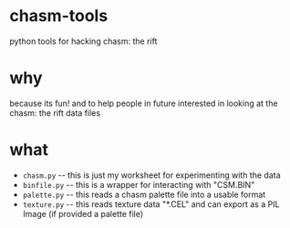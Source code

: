 # chasm-tools
python tools for hacking chasm: the rift

# why
because its fun! and to help people in future interested in looking at the chasm: the rift data files

# what

* `chasm.py` -- this is just my worksheet for experimenting with the data
* `binfile.py` -- this is a wrapper for interacting with "CSM.BIN"
* `palette.py` -- this reads a chasm palette file into a usable format
* `texture.py` -- this reads texture data "*.CEL" and can export as a PIL Image (if provided a palette file)
